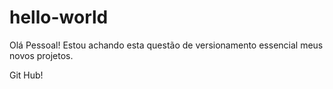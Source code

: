 # hello-world

Olá Pessoal!
Estou achando esta questão de versionamento essencial meus novos projetos.

Git Hub!
